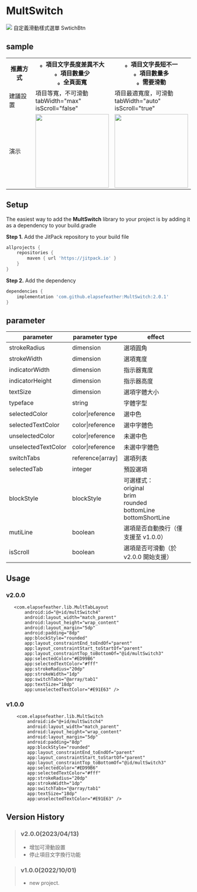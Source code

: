 # MultSwitch

[![](https://jitpack.io/v/elapsefeather/MultSwitch.svg)](https://jitpack.io/#elapsefeather/MultSwitch)
自定義滑動樣式選單 SwtichBtn

## sample

<table>
    <tr>
        <th>推薦方式</th>
        <th>。項目文字長度差異不大<br>。項目數量少<br>。全頁面寬</th>
        <th>。項目文字長短不一<br>。項目數量多<br>。需要滑動</th>
    </tr>
    <tr>
        <td>建議設置</td>
        <td>項目等寬，不可滑動 <br> tabWidth="max" <br> isScroll="false" </td>
        <td>項目最適寬度，可滑動 <br> tabWidth="auto" <br> isScroll="true" </td>
    </tr>
    <tr>
        <td>演示</td>
        <td><img src="./screenshots/multSwitch.gif" width="200"></td>
        <td><img src="./screenshots/multTabLayout.gif" width="200"></td>
    </tr>
</table>

## Setup

The easiest way to add the **MultSwitch** library to your project is by adding it as a dependency to
your build.gradle

**Step 1.** Add the JitPack repository to your build file

```gradle
allprojects {
    repositories {
        maven { url 'https://jitpack.io' }
    }
}
```

**Step 2.** Add the dependency

```gradle
dependencies {
    implementation 'com.github.elapsefeather:MultSwitch:2.0.1'
}
```

## parameter

| parameter             | parameter type    | effect            |
| -------------         |-------------      |-------------      |
| strokeRadius          | dimension         | 選項圓角          |
| strokeWidth           | dimension         | 選項寬度          |
| indicatorWidth        | dimension         | 指示器寬度        |
| indicatorHeight       | dimension         | 指示器高度        |
| textSize              | dimension         | 選項字體大小      |
| typeface              |string             | 字體字型          |
| selectedColor         | color\|reference  | 選中色            |
| selectedTextColor     | color\|reference  | 選中字體色        |
| unselectedColor       | color\|reference  | 未選中色          |
| unselectedTextColor   | color\|reference  | 未選中字體色      |
| switchTabs            | reference[array]  | 選項列表          |
| selectedTab           | integer           | 預設選項          |
| blockStyle            | blockStyle        | 可選樣式： <br> original <br> brim <br> rounded <br> bottomLine <br> bottomShortLine |
| mutiLine              | boolean           | 選項是否自動換行（僅支援至 v1.0.0）|
| isScroll              | boolean           | 選項是否可滑動（於 v2.0.0 開始支援）|

## Usage

### v2.0.0

 ```       
    <com.elapsefeather.lib.MultTabLayout
        android:id="@+id/multSwitch4"
        android:layout_width="match_parent"
        android:layout_height="wrap_content"
        android:layout_margin="5dp"
        android:padding="8dp"
        app:blockStyle="rounded"
        app:layout_constraintEnd_toEndOf="parent"
        app:layout_constraintStart_toStartOf="parent"
        app:layout_constraintTop_toBottomOf="@id/multSwitch3"
        app:selectedColor="#ED99B6"
        app:selectedTextColor="#fff"
        app:strokeRadius="20dp"
        app:strokeWidth="1dp"
        app:switchTabs="@array/tab1"
        app:textSize="18dp"
        app:unselectedTextColor="#E91E63" />
```

### v1.0.0

```
    <com.elapsefeather.lib.MultSwitch
        android:id="@+id/multSwitch4"
        android:layout_width="match_parent"
        android:layout_height="wrap_content"
        android:layout_margin="5dp"
        android:padding="8dp"
        app:blockStyle="rounded"
        app:layout_constraintEnd_toEndOf="parent"
        app:layout_constraintStart_toStartOf="parent"
        app:layout_constraintTop_toBottomOf="@id/multSwitch3"
        app:selectedColor="#ED99B6"
        app:selectedTextColor="#fff"
        app:strokeRadius="20dp"
        app:strokeWidth="1dp"
        app:switchTabs="@array/tab1"
        app:textSize="18dp"
        app:unselectedTextColor="#E91E63" />
```

## Version History

> ### v2.0.0(2023/04/13)
> - 增加可滑動設置
> - 停止項目文字換行功能

> ### v1.0.0(2022/10/01)
> - new project.
